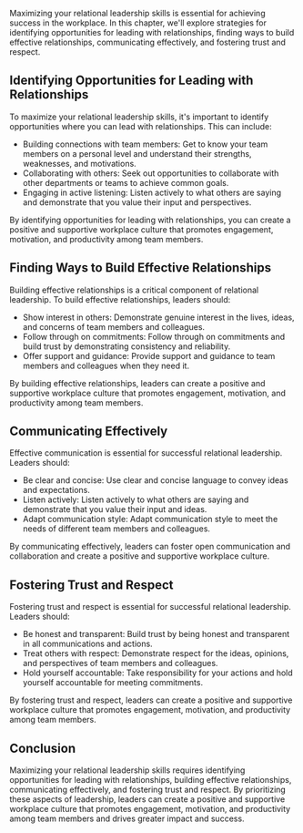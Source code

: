 
Maximizing your relational leadership skills is essential for achieving success in the workplace. In this chapter, we'll explore strategies for identifying opportunities for leading with relationships, finding ways to build effective relationships, communicating effectively, and fostering trust and respect.

Identifying Opportunities for Leading with Relationships
--------------------------------------------------------

To maximize your relational leadership skills, it's important to identify opportunities where you can lead with relationships. This can include:

* Building connections with team members: Get to know your team members on a personal level and understand their strengths, weaknesses, and motivations.
* Collaborating with others: Seek out opportunities to collaborate with other departments or teams to achieve common goals.
* Engaging in active listening: Listen actively to what others are saying and demonstrate that you value their input and perspectives.

By identifying opportunities for leading with relationships, you can create a positive and supportive workplace culture that promotes engagement, motivation, and productivity among team members.

Finding Ways to Build Effective Relationships
---------------------------------------------

Building effective relationships is a critical component of relational leadership. To build effective relationships, leaders should:

* Show interest in others: Demonstrate genuine interest in the lives, ideas, and concerns of team members and colleagues.
* Follow through on commitments: Follow through on commitments and build trust by demonstrating consistency and reliability.
* Offer support and guidance: Provide support and guidance to team members and colleagues when they need it.

By building effective relationships, leaders can create a positive and supportive workplace culture that promotes engagement, motivation, and productivity among team members.

Communicating Effectively
-------------------------

Effective communication is essential for successful relational leadership. Leaders should:

* Be clear and concise: Use clear and concise language to convey ideas and expectations.
* Listen actively: Listen actively to what others are saying and demonstrate that you value their input and ideas.
* Adapt communication style: Adapt communication style to meet the needs of different team members and colleagues.

By communicating effectively, leaders can foster open communication and collaboration and create a positive and supportive workplace culture.

Fostering Trust and Respect
---------------------------

Fostering trust and respect is essential for successful relational leadership. Leaders should:

* Be honest and transparent: Build trust by being honest and transparent in all communications and actions.
* Treat others with respect: Demonstrate respect for the ideas, opinions, and perspectives of team members and colleagues.
* Hold yourself accountable: Take responsibility for your actions and hold yourself accountable for meeting commitments.

By fostering trust and respect, leaders can create a positive and supportive workplace culture that promotes engagement, motivation, and productivity among team members.

Conclusion
----------

Maximizing your relational leadership skills requires identifying opportunities for leading with relationships, building effective relationships, communicating effectively, and fostering trust and respect. By prioritizing these aspects of leadership, leaders can create a positive and supportive workplace culture that promotes engagement, motivation, and productivity among team members and drives greater impact and success.

